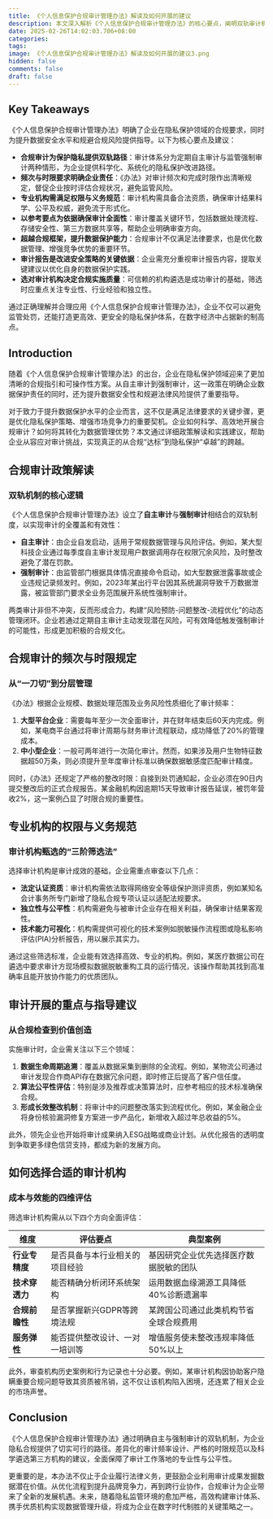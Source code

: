 ```yaml
---
title: 《个人信息保护合规审计管理办法》解读及如何开展的建议  
description: 本文深入解析《个人信息保护合规审计管理办法》的核心要点，阐明双轨审计机制对企业隐私保护的意义，并提供从政策解读到实操建议的全面指南，助力企业实现从合规到卓越的转型。  
date: 2025-02-26T14:02:03.706+08:00  
categories:  
tags:  
image: 《个人信息保护合规审计管理办法》解读及如何开展的建议3.png  
hidden: false  
comments: false  
draft: false  
---
```


## Key Takeaways  
《个人信息保护合规审计管理办法》明确了企业在隐私保护领域的合规要求，同时为提升数据安全水平和规避合规风险提供指导。以下为核心要点及建议：  

- **合规审计为保护隐私提供双轨路径**：审计体系分为定期自主审计与监管强制审计两种情形，为企业提供科学化、系统化的隐私保护改进路径。  
- **频次与时限要求明确企业责任**：《办法》对审计频次和完成时限作出清晰规定，督促企业按时评估合规状况，避免监管风险。  
- **专业机构需满足权限与义务规范**：审计机构需具备合法资质，确保审计结果科学、公平及权威，避免流于形式化。  
- **以参考要点为依据确保审计全面性**：审计覆盖关键环节，包括数据处理流程、存储安全性、第三方数据共享等，帮助企业明确审查方向。  
- **超越合规框架，提升数据保护能力**：合规审计不仅满足法律要求，也是优化数据管理、增强竞争优势的重要环节。  
- **审计报告是改进安全策略的关键依据**：企业需充分重视审计报告内容，提取关键建议以优化自身的数据保护实践。  
- **选对审计机构决定合规实施质量**：可信赖的机构遴选是成功审计的基础，筛选时应重点关注专业性、行业经验和独立性。

通过正确理解并合理应用《个人信息保护合规审计管理办法》，企业不仅可以避免监管处罚，还能打造更高效、更安全的隐私保护体系，在数字经济中占据新的制高点。  

## Introduction  
随着《个人信息保护合规审计管理办法》的出台，企业在隐私保护领域迎来了更加清晰的合规指引和可操作性方案。从自主审计到强制审计，这一政策在明确企业数据保护责任的同时，还为提升数据安全性和规避法律风险提供了重要指导。  

对于致力于提升数据保护水平的企业而言，这不仅是满足法律要求的关键步骤，更是优化隐私保护策略、增强市场竞争力的重要契机。企业如何科学、高效地开展合规审计？如何将其转化为数据管理优势？本文通过详细政策解读和实践建议，帮助企业从容应对审计挑战，实现真正的从合规“达标”到隐私保护“卓越”的跨越。  

## 合规审计政策解读  
### 双轨机制的核心逻辑  
《个人信息保护合规审计管理办法》设立了**自主审计**与**强制审计**相结合的双轨制度，以实现审计的全覆盖和有效性：  

- **自主审计**：由企业自发启动，适用于常规数据管理与风险评估。例如，某大型科技企业通过每季度自主审计发现用户数据调用存在权限冗余风险，及时整改避免了潜在罚款。  
- **强制审计**：由监管部门根据具体情况直接命令启动，如大型数据泄露事故或企业违规记录频发时。例如，2023年某出行平台因其系统漏洞导致千万数据泄露，被监管部门要求全业务范围展开系统性强制审计。  

两类审计非但不冲突，反而形成合力，构建“风险预防-问题整改-流程优化”的动态管理闭环。企业若通过定期自主审计主动发现潜在风险，可有效降低触发强制审计的可能性，形成更加积极的合规文化。  

## 合规审计的频次与时限规定  
### 从“一刀切”到分层管理  
《办法》根据企业规模、数据处理范围及业务风险性质细化了审计频率：  

1. **大型平台企业**：需要每年至少一次全面审计，并在财年结束后60天内完成。例如，某电商平台通过将审计周期与财务审计流程联动，成功降低了20%的管理成本。  
2. **中小型企业**：一般可两年进行一次简化审计。然而，如果涉及用户生物特征数据超50万条，则必须提升至年度审计标准以确保数据敏感度匹配审计精度。  

同时，《办法》还规定了严格的整改时限：自接到处罚通知起，企业必须在90日内提交整改后的正式合规报告。某金融机构因逾期15天导致审计报告延误，被罚年营收2%，这一案例凸显了时限合规的重要性。  

## 专业机构的权限与义务规范  
### 审计机构甄选的“三阶筛选法”  
选择审计机构是审计成效的基础，企业需重点审查以下几点：  

- **法定认证资质**：审计机构需依法取得网络安全等级保护测评资质，例如某知名会计事务所专门新增了隐私合规专项认证以适配法规要求。  
- **独立性与公平性**：机构需避免与被审计企业存在相关利益，确保审计结果客观性。  
- **技术能力可视化**：机构需提供可视化的技术案例如脱敏操作流程图或隐私影响评估(PIA)分析报告，用以展示其实力。  

通过这些筛选标准，企业能有效选择高效、专业的机构。例如，某医疗数据公司在遴选中要求审计方现场模拟数据脱敏重构工具的运行情况，该操作帮助其找到高准确率且能开放协作能力的优质团队。  

## 审计开展的重点与指导建议  
### 从合规检查到价值创造  
实施审计时，企业需关注以下三个领域：  

1. **数据生命周期追溯**：覆盖从数据采集到删除的全流程。例如，某物流公司通过审计发现合作商API存在数据冗余问题，即时修正后提高了客户信任度。  
2. **算法公平性评估**：特别是涉及推荐或决策算法时，应参考相应的技术标准确保合规。  
3. **形成长效整改机制**：将审计中的问题整改落实到流程优化。例如，某金融企业将身份核验漏洞修复方案进一步产品化，新增收入超过年总收益的5%。  

此外，领先企业也开始将审计成果纳入ESG战略或商业计划。从优化报告的透明度到争取更多绿色信贷支持，都成为新的发展方向。  

## 如何选择合适的审计机构  
### 成本与效能的四维评估  
筛选审计机构需从以下四个方向全面评估：  

| 维度         | 评估要点                          | 典型案例                      |  
|--------------|-----------------------------------|-----------------------------|  
| **行业专精度** | 是否具备与本行业相关的项目经验  | 基因研究企业优先选择医疗数据脱敏的团队 |  
| **技术穿透力** | 能否精确分析闭环系统架构        | 运用数据血缘溯源工具降低40%诊断遗漏率  |  
| **合规前瞻性** | 是否掌握新兴GDPR等跨境法规      | 某跨国公司通过此类机构节省全球合规费用 |  
| **服务弹性**   | 能否提供整改设计、一对一培训等  | 增值服务使未整改违规率降低50%以上 |  

此外，审查机构历史案例和行为记录也十分必要。例如，某审计机构因协助客户隐瞒重要合规问题导致其资质被吊销，这不仅让该机构陷入困境，还连累了相关企业的市场声誉。  

## Conclusion  
《个人信息保护合规审计管理办法》通过明确自主与强制审计的双轨机制，为企业隐私合规提供了切实可行的路径。差异化的审计频率设计、严格的时限规范以及科学遴选第三方机构的建议，全面保障了审计工作落地的专业性与公平性。  

更重要的是，本办法不仅止于企业履行法律义务，更鼓励企业利用审计成果发掘数据潜在价值。从优化流程到提升品牌竞争力，再到跨行业协作，合规审计为企业带来了全新的发展机遇。未来，随着隐私监管环境的愈加严格，高效构建审计体系、携手优质机构实现数据管理升级，将成为企业在数字时代制胜的关键策略之一。  
